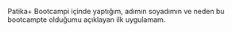 Patika+ Bootcampi içinde yaptığım, adımın soyadımın ve neden bu bootcampte olduğumu açıklayan ilk uygulamam.
